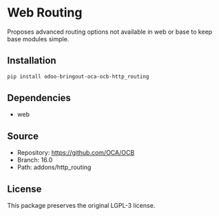 # Web Routing


Proposes advanced routing options not available in web or base to keep
base modules simple.


## Installation

```bash
pip install odoo-bringout-oca-ocb-http_routing
```

## Dependencies

- web

## Source

- Repository: https://github.com/OCA/OCB
- Branch: 16.0
- Path: addons/http_routing

## License

This package preserves the original LGPL-3 license.
